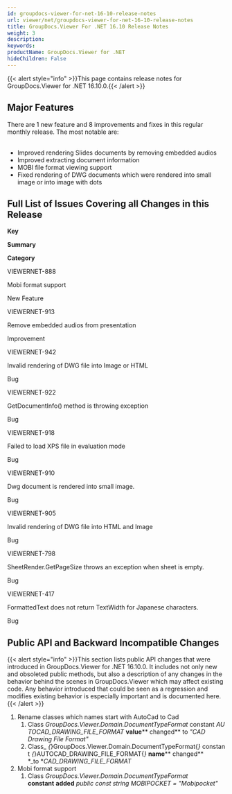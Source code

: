 ```yaml
---
id: groupdocs-viewer-for-net-16-10-release-notes
url: viewer/net/groupdocs-viewer-for-net-16-10-release-notes
title: GroupDocs.Viewer For .NET 16.10 Release Notes
weight: 3
description: 
keywords: 
productName: GroupDocs.Viewer for .NET
hideChildren: False
---
```

{{< alert style="info" >}}This page contains release notes for GroupDocs.Viewer for .NET 16.10.0.{{< /alert >}}

## Major Features

There are 1 new feature and 8 improvements and fixes in this regular monthly release. The most notable are:  
 

*   Improved rendering Slides documents by removing embedded audios
*   Improved extracting document information
*   MOBI file format viewing support
*   Fixed rendering of DWG documents which were rendered into small image or into image with dots

## Full List of Issues Covering all Changes in this Release

**Key**

**Summary**

**Category**

VIEWERNET-888

Mobi format support

New Feature

VIEWERNET-913

Remove embedded audios from presentation

Improvement

VIEWERNET-942

Invalid rendering of DWG file into Image or HTML

Bug

VIEWERNET-922

GetDocumentInfo() method is throwing exception

Bug

VIEWERNET-918

Failed to load XPS file in evaluation mode

Bug

VIEWERNET-910

Dwg document is rendered into small image.

Bug

VIEWERNET-905

Invalid rendering of DWG file into HTML and Image

Bug

VIEWERNET-798

SheetRender.GetPageSize throws an exception when sheet is empty.

Bug

VIEWERNET-417

FormattedText does not return TextWidth for Japanese characters.

Bug

## Public API and Backward Incompatible Changes

{{< alert style="info" >}}This section lists public API changes that were introduced in GroupDocs.Viewer for .NET 16.10.0. It includes not only new and obsoleted public methods, but also a description of any changes in the behavior behind the scenes in GroupDocs.Viewer which may affect existing code. Any behavior introduced that could be seen as a regression and modifies existing behavior is especially important and is documented here.{{< /alert >}}

1.  Rename classes which names start with AutoCad to Cad
    1.  Class *GroupDocs.Viewer.Domain.DocumentTypeFormat* constant *AUTOCAD\_DRAWING\_FILE\_FORMAT* **value**** changed** to *"CAD Drawing File Format"*
    2.  Class\_ *{*}GroupDocs.Viewer.Domain.DocumentTypeFormat{*}* constant *{*}AUTOCAD\_DRAWING\_FILE\_FORMAT{*}* **name**** changed** *\_to **CAD\_DRAWING\_FILE\_FORMAT*
2.  Mobi format support
    1.  Class *GroupDocs.Viewer.Domain.DocumentTypeFormat* **constant** **added** *public const string MOBIPOCKET = "Mobipocket"*
